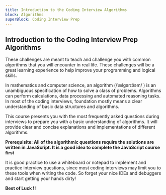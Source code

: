 ```yaml
---
title: Introduction to the Coding Interview Algorithms
block: Algorithms
superBlock: Coding Interview Prep
---
```

## Introduction to the Coding Interview Prep Algorithms

These challenges are meant to teach and challenge you with common algorithms that you will encounter in real life. These challenges will be a great learning experience to help improve your programming and logical skills.

In mathematics and computer science, an algorithm (/ˈælɡərɪðəm/ ) is an unambiguous specification of how to solve a class of problems. Algorithms can perform calculations, data processing and automated reasoning tasks.
In most of the coding interviews, foundation mostly means a clear understanding of basic data structures and algorithms.

This course presents you with the most frequently asked questions during interviews to prepare you with a basic understanding of algorithms.
It will provide clear and concise explanations and implementations of different algorithms.

**Prerequisite: All of the algorithmic questions require the solutions are written in JavaScript. It is a good idea to complete the JavaScript course first**

It is good practice to use a whiteboard or notepad to implement and practice interview questions, since most coding interviews may limit you to these tools when writing the code. So forget your nice IDEs and debuggers and start getting your hands dirty!

**Best of Luck !!**
